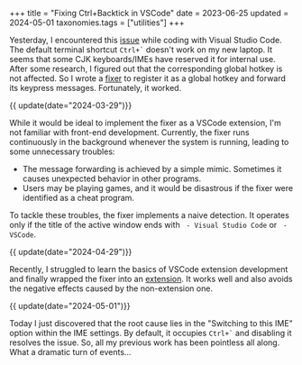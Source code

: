 +++
title = "Fixing Ctrl+Backtick in VSCode"
date = 2023-06-25
updated = 2024-05-01
taxonomies.tags = ["utilities"]
+++

Yesterday, I encountered this [issue][issu] while coding with Visual Studio Code. The default terminal shortcut `` Ctrl+` `` doesn't work on my new laptop. It seems that some CJK keyboards/IMEs have reserved it for internal use. After some research, I figured out that the corresponding global hotkey is not affected. So I wrote a [fixer][proj] to register it as a global hotkey and forward its keypress messages. Fortunately, it worked.

<!-- more -->

{{ update(date="2024-03-29")}}

While it would be ideal to implement the fixer as a VSCode extension, I'm not familiar with front-end development. Currently, the fixer runs continuously in the background whenever the system is running, leading to some unnecessary troubles:

- The message forwarding is achieved by a simple mimic. Sometimes it causes unexpected behavior in other programs.
- Users may be playing games, and it would be disastrous if the fixer were identified as a cheat program.

To tackle these troubles, the fixer implements a naive detection. It operates only if the title of the active window ends with ` - Visual Studio Code` or ` - VSCode`.

{{ update(date="2024-04-29")}}

Recently, I struggled to learn the basics of VSCode extension development and finally wrapped the fixer into an [extension][ext]. It works well and also avoids the negative effects caused by the non-extension one.

{{ update(date="2024-05-01")}}

Today I just discovered that the root cause lies in the "Switching to this IME" option within the IME settings. By default, it occupies `` Ctrl+` `` and disabling it resolves the issue. So, all my previous work has been pointless all along. What a dramatic turn of events...

[issu]: https://github.com/Microsoft/vscode/issues/63659
[proj]: https://github.com/lanlytt/vscode-cjk-toggle-terminal-fixer
[ext]: https://github.com/lanlytt/ctrl-oem3
